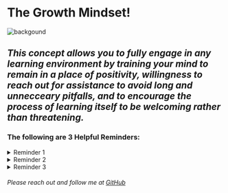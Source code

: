 # The Growth Mindset!

![backgound](https://user-images.githubusercontent.com/119603466/214134959-30be898b-afd6-49e5-aef1-40ab73f3f0a4.jpg)


## ***This concept allows you to fully engage in any learning environment by training your mind to remain in a place of positivity, willingness to reach out for assistance to avoid long and unnecceary pitfalls, and to encourage the process of learning itself to be welcoming rather than threatening.***

#### 

### The following are 3 Helpful Reminders:

<details><summary>Reminder 1</summary>
<p>
  
##### When feeling behind, re-focus: Breath, and know you can ask questions at the next break to catch up.
  
</p>
</details>

<details><summary>Reminder 2</summary>
<p>
  
##### If a task is too complicated: Think about the larger goal, but then break it down into smaller manageable steps.
</p>
</details>

<details><summary>Reminder 3</summary>
<p>
##### When you fail: Remember everyone does. Learn what you can from your mistake, and simply try to improve upon it.
</p>
</details>

###### Please reach out and follow me at [GitHub](https://github.com/NicholasBrown-01)


